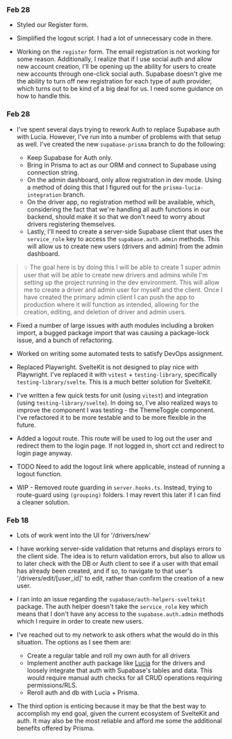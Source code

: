 ### Feb 28

- Styled our Register form.

- Simplified the logout script. I had a lot of unnecessary code in there.

- Working on the `register` form. The email registration is not working for some reason. Additionally, I realize that if I use social auth and allow new account creation, I'll be opening up the ability for users to create new accounts through one-click social auth. Supabase doesn't give me the ability to turn off new registration for each type of auth provider, which turns out to be kind of a big deal for us. I need some guidance on how to handle this.

### Feb 28

- I've spent several days trying to rework Auth to replace Supabase auth with Lucia. However, I've run into a number of problems with that setup as well. I've created the new `supabase-prisma` branch to do the following:

  - Keep Supabase for Auth only.
  - Bring in Prisma to act as our ORM and connect to Supabase using connection string.
  - On the admin dashboard, only allow registration in dev mode. Using a method of doing this that I figured out for the `prisma-lucia-integration` branch.
  - On the driver app, no registration method will be available, which, considering the fact that we're handling all auth functions in our backend, should make it so that we don't need to worry about drivers registering themselves.
  - Lastly, I'll need to create a server-side Supabase client that uses the `service_role` key to access the `supabase.auth.admin` methods. This will allow us to create new users (drivers and admin) from the admin dashboard.

> 💡 The goal here is by doing this I will be able to create 1 super admin user that will be able to create new drivers and admins while I'm setting up the project running in the dev environment. This will allow me to create a driver and admin user for myself and the client. Once I have created the primary admin client I can push the app to production where it will function as intended, allowing for the creation, editing, and deletion of driver and admin users.

- Fixed a number of large issues with auth modules including a broken import, a bugged package import that was causing a package-lock issue, and a bunch of refactoring.

- Worked on writing some automated tests to satisfy DevOps assignment.

- Replaced Playwright. SvelteKit is not designed to play nice with Playwright. I've replaced it with `vitest` + `testing-library`, specifically `testing-library/svelte`. This is a much better solution for SvelteKit.

- I've written a few quick tests for unit (using `vitest`) and integration (using `testing-library/svelte`). In doing so, I've also realized ways to improve the component I was testing - the ThemeToggle component. I've refactored it to be more testable and to be more flexible in the future.

- Added a logout route. This route will be used to log out the user and redirect them to the login page. If not logged in, short cct and redirect to login page anyway.

- TODO Need to add the logout link where applicable, instead of running a logout function.

- WIP - Removed route guarding in `server.hooks.ts`. Instead, trying to route-guard using `(grouping)` folders. I may revert this later if I can find a cleaner solution.

### Feb 18

- Lots of work went into the UI for '/drivers/new'

- I have working server-side validation that returns and displays errors to the client side. The idea is to return validation errors, but also to allow us to later check with the DB or Auth client to see if a user with that email has already been created, and if so, to navigate to that user's '/drivers/edit/\[user_id\]' to edit, rather than confirm the creation of a new user.

- I ran into an issue regarding the `supabase/auth-helpers-sveltekit` package. The auth helper doesn't take the `service_role` key which means that I don't have any access to the `supabase.auth.admin` methods which I require in order to create new users.

- I've reached out to my network to ask others what the would do in this situation. The options as I see them are:

  - Create a regular table and roll my own auth for all drivers
  - Implement another auth package like [Lucia](https://lucia-auth.vercel.app/sveltekit/start-here/getting-started) for the drivers and loosely integrate that auth with Supabase's tables and data. This would require manual auth checks for all CRUD operations requiring permissions/RLS.
  - Reroll auth and db with Lucia + Prisma.

- The third option is enticing because it may be that the best way to accomplish my end goal, given the current ecosystem of SvelteKit and auth. It may also be the most reliable and afford me some the additional benefits offered by Prisma.
